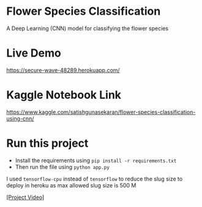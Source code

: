 # Flower Species Classification
A Deep Learning (CNN) model for classifying the flower species

# Live Demo
https://secure-wave-48289.herokuapp.com/

# Kaggle Notebook Link
https://www.kaggle.com/satishgunasekaran/flower-species-classification-using-cnn/

# Run this project 
- Install the requirements using `pip install -r requirements.txt`
- Then run the file using `python app.py`

I used `tensorflow-cpu` instead of `tensorflow` to reduce the slug size to deploy in heroku as max allowed slug size is 500 M

[[Project Video]](https://youtu.be/3978mbfxdog)
